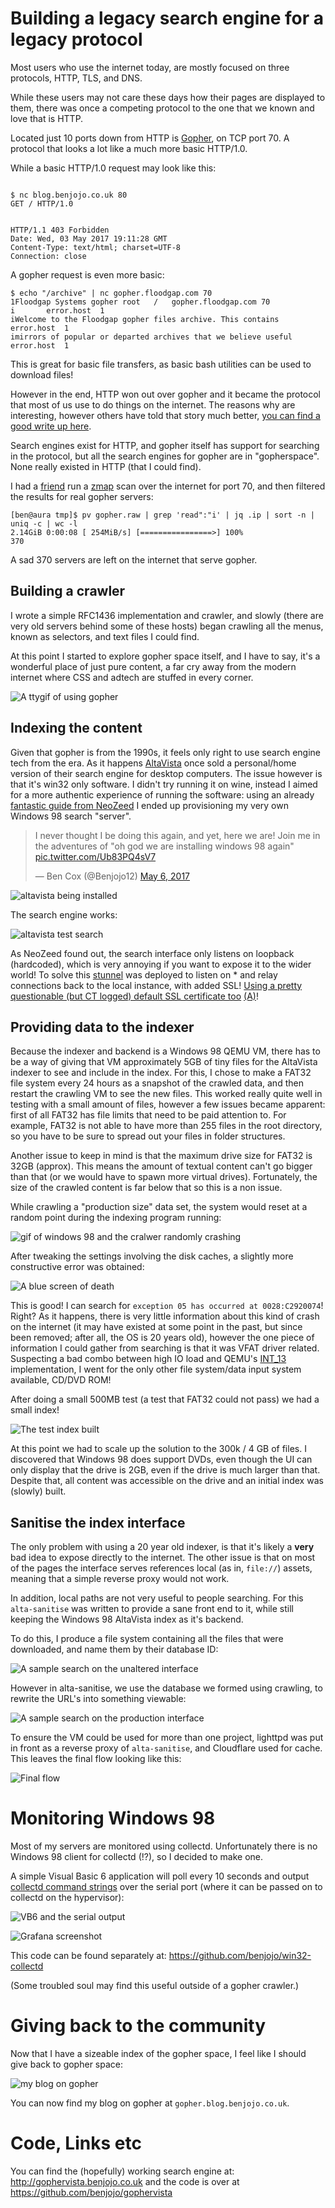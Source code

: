Building a legacy search engine for a legacy protocol
===

Most users who use the internet today, are mostly focused on three protocols, HTTP, TLS, and DNS.

While these users may not care these days how their pages are displayed to them, there was once a competing protocol to the one that we known and love that is HTTP.

Located just 10 ports down from HTTP is [Gopher](https://www.ietf.org/rfc/rfc1436.txt), on TCP port 70. A protocol that looks a lot like a much more basic HTTP/1.0.

While a basic HTTP/1.0 request may look like this:

```

$ nc blog.benjojo.co.uk 80
GET / HTTP/1.0


HTTP/1.1 403 Forbidden
Date: Wed, 03 May 2017 19:11:28 GMT
Content-Type: text/html; charset=UTF-8
Connection: close

```

A gopher request is even more basic:

```
$ echo "/archive" | nc gopher.floodgap.com 70
1Floodgap Systems gopher root	/	gopher.floodgap.com	70
i 		error.host	1
iWelcome to the Floodgap gopher files archive. This contains		error.host	1
imirrors of popular or departed archives that we believe useful		error.host	1
```

This is great for basic file transfers, as basic bash utilities can be used to download files!

However in the end, HTTP won out over gopher and it became the protocol that most of us use to do things on the internet. The reasons why are interesting, however others have told that story much better, [you can find a good write up here](https://www.minnpost.com/business/2016/08/rise-and-fall-gopher-protocol).

Search engines exist for HTTP, and gopher itself has support for searching in the protocol, but all the search engines for gopher are in "gopherspace". None really existed in HTTP (that I could find).

I had a [friend](https://twitter.com/2sec4u) run a [zmap](https://github.com/zmap/zmap) scan over the internet for port 70, and then filtered the results for real gopher servers:

```
[ben@aura tmp]$ pv gopher.raw | grep 'read":"i' | jq .ip | sort -n | uniq -c | wc -l
2.14GiB 0:00:08 [ 254MiB/s] [================>] 100%            
370
```

A sad 370 servers are left on the internet that serve gopher.

## Building a crawler

I wrote a simple RFC1436 implementation and crawler, and slowly (there are very old servers behind some of these hosts) began crawling all the menus, known as selectors, and text files I could find.

At this point I started to explore gopher space itself, and I have to say, it's a wonderful place of just pure content, a far cry away from the modern internet where CSS and adtech are stuffed in every corner.

![A ttygif of using gopher](tty-of-gopher.gif)

## Indexing the content

Given that gopher is from the 1990s, it feels only right to use search engine tech from the era. As it happens [AltaVista](https://en.wikipedia.org/wiki/AltaVista) once sold a personal/home version of their search engine for 
desktop computers. The issue however is that it's win32 only software. I didn't try running it on wine, instead I aimed for a more authentic experience of running the software: using an already [fantastic guide from NeoZeed](https://virtuallyfun.superglobalmegacorp.com/2017/02/25/personal-altavista-utzoo-reloaded/) I ended up provisioning my very own Windows 98 search "server".

<blockquote class="twitter-tweet" data-lang="en"><p lang="en" dir="ltr">I never thought I be doing this again, and yet, here we are! Join me in the adventures of &quot;oh god we are installing windows 98 again&quot; <a href="https://t.co/Ub83PQ4sV7">pic.twitter.com/Ub83PQ4sV7</a></p>&mdash; Ben Cox (@Benjojo12) <a href="https://twitter.com/Benjojo12/status/860893238831480833">May 6, 2017</a></blockquote>
<script async src="//platform.twitter.com/widgets.js" charset="utf-8"></script>

![altavista being installed](installer.png)

The search engine works:

![altavista test search](example-search.png)

As NeoZeed found out, the search interface only listens on loopback (hardcoded), which is very annoying if you want to expose it to the wider world! To solve this [stunnel](https://www.stunnel.org/index.html) 
was deployed to listen on * and relay connections back to the local instance, with added SSL! [Using a pretty questionable (but CT logged) default SSL certificate too](https://crt.sh/?id=130496527) [(A)](http://archive.is/WJNYb)!

## Providing data to the indexer

Because the indexer and backend is a Windows 98 QEMU VM, there has to be a way of giving that VM approximately 5GB of tiny files for the AltaVista indexer to see and include in the index. For this, I chose to make a FAT32 file system every 24 hours as a snapshot of the crawled data, and then restart the crawling VM to see the new files. This worked really quite well in testing with a small amount of files, however a few issues became apparent: first of all FAT32 has file limits that need to be paid attention to. For example, FAT32 is not able to have more than 255 files in the root directory, so you have to be sure to spread out your files in folder structures.

Another issue to keep in mind is that the maximum drive size for FAT32 is 32GB (approx). This means the amount of textual content can't go bigger than that (or we would have to spawn more virtual drives). Fortunately, the size of the crawled content is far below that so this is a non issue.

While crawling a "production size" data set, the system would reset at a random point during the indexing program running:

![gif of windows 98 and the cralwer randomly crashing](random-crash.gif)

After tweaking the settings involving the disk caches, a slightly more constructive error was obtained:

![A blue screen of death](bsod.png)

This is good! I can search for `exception 05 has occurred at 0028:C2920074`! Right? As it happens, there is very little information about this kind of crash on the internet (it may have existed at some point in the past, but since been removed; after all, the OS is 20 years old), however the one piece of information I could gather from searching is that it was VFAT driver related. Suspecting a bad combo between high IO load and QEMU's [INT_13](https://en.wikipedia.org/wiki/INT_13H) implementation, I went for the only other file system/data input system available, CD/DVD ROM!

After doing a small 500MB test (a test that FAT32 could not pass) we had a small index!

![The test index built](index-built.png)

At this point we had to scale up the solution to the 300k / 4 GB of files. I discovered that Windows 98 does support DVDs, even though the UI can only display that the drive is 2GB, even if the drive is much larger than that. Despite that, all content was accessible on the drive and an initial index was (slowly) built.

## Sanitise the index interface

The only problem with using a 20 year old indexer, is that it's likely a **very** bad idea to expose directly to the internet. The other issue is that on most of the pages the interface serves references local (as in, `file://`) assets, meaning that a simple reverse proxy would not work.

In addition, local paths are not very useful to people searching. For this `alta-sanitise` was written to provide a sane front end to it, while still keeping the Windows 98 AltaVista index as it's backend.

To do this, I produce a file system containing all the files that were downloaded, and name them by their database ID:

![A sample search on the unaltered interface](simple-search.png)

However in alta-sanitise, we use the database we formed using crawling, to rewrite the URL's into something viewable:

![A sample search on the production interface](rewritten-search.png)

To ensure the VM could be used for more than one project, lighttpd was put in front as a reverse proxy of `alta-sanitise`, and Cloudflare used for cache. This leaves the final flow looking like this:

![Final flow](flow.png)

# Monitoring Windows 98

Most of my servers are monitored using collectd. Unfortunately there is no Windows 98 client for collectd (!?), so I decided to make one.

A simple Visual Basic 6 application will poll every 10 seconds and output [collectd command strings](https://collectd.org/wiki/index.php/Plain_text_protocol#PUTVAL) over the serial port (where it can be passed on to collectd on the hypervisor):

![VB6 and the serial output](demo.png)

![Grafana screenshot](grafana.png)

This code can be found separately at: https://github.com/benjojo/win32-collectd

(Some troubled soul may find this useful outside of a gopher crawler.) 

# Giving back to the community

Now that I have a sizeable index of the gopher space, I feel like I should give back to gopher space:

![my blog on gopher](tty-my-blog.gif)

You can now find my blog on gopher at `gopher.blog.benjojo.co.uk`.

# Code, Links etc

You can find the (hopefully) working search engine at: http://gophervista.benjojo.co.uk and the code is over at https://github.com/benjojo/gophervista
